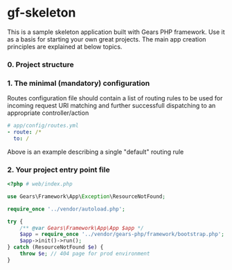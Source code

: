 gf-skeleton
===========

This is a sample skeleton application built with Gears PHP framework. Use it as a basis for starting your own great projects.
The main app creation principles are explained at below topics.

### 0. Project structure


### 1. The minimal (mandatory) configuration

Routes configuration file should contain a list of routing rules to be used for incoming request URI matching and further successfull dispatching to an appropriate controller/action

```yaml
# app/config/routes.yml
- route: /*
  to: /
```

Above is an example describing a single "default" routing rule


### 2. Your project entry point file
```php
<?php # web/index.php

use Gears\Framework\App\Exception\ResourceNotFound;

require_once '../vendor/autoload.php';

try {
    /** @var Gears\Framework\App\App $app */
    $app = require_once '../vendor/gears-php/framework/bootstrap.php';
    $app->init()->run();
} catch (ResourceNotFound $e) {
    throw $e; // 404 page for prod environment
}
```
